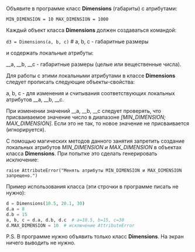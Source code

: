 Объявите в программе класс **Dimensions** (габариты) с атрибутами:

`MIN_DIMENSION = 10
MAX_DIMENSION = 1000`

Каждый объект класса **Dimensions** должен создаваться командой:

`d3 = Dimensions(a, b, c)`   # a, b, c - габаритные размеры

и содержать локальные атрибуты:

__a, __b, __c - габаритные размеры (целые или вещественные числа).

Для работы с этими локальными атрибутами в классе **Dimensions** следует прописать следующие объекты-свойства:

a, b, c - для изменения и считывания соответствующих локальных атрибутов __a, __b, __c.

При изменении значений __a, __b, __c следует проверять, что присваиваемое значение число в диапазоне _[MIN_DIMENSION; MAX_DIMENSION]_. Если это не так, то новое значение не присваивается (игнорируется).

С помощью магических методов данного занятия запретить создание локальных атрибутов _MIN_DIMENSION и MAX_DIMENSION_ в объектах класса **Dimensions**. При попытке это сделать генерировать исключение:

`raise AttributeError("Менять атрибуты MIN_DIMENSION и MAX_DIMENSION запрещено.")`

Пример использования класса  (эти строчки в программе писать не нужно):

```python
d = Dimensions(10.5, 20.1, 30)
d.a = 8
d.b = 15
a, b, c = d.a, d.b, d.c  # a=10.5, b=15, c=30
d.MAX_DIMENSION = 10  # исключение AttributeError
```

P.S. В программе нужно объявить только класс **Dimensions**. На экран ничего выводить не нужно. 